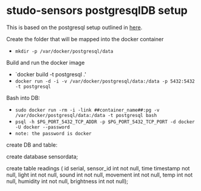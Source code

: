 studo-sensors postgresqlDB setup
=============================

This is based on the postgresql setup outlined in [here].

Create the folder that will be mapped into the docker container

* `mkdir -p /var/docker/postgresql/data`

Build and run the docker image
* `docker build -t postgresql .'
* `docker run -d -i -v /var/docker/postgresql/data:/data -p 5432:5432 -t postgresql`

Bash into DB:
* `sudo docker run -rm -i -link ##container_name##:pg -v /var/docker/postgresql/data:/data -t postgresql bash`
* `psql -h $PG_PORT_5432_TCP_ADDR -p $PG_PORT_5432_TCP_PORT -d docker -U docker --password`
* `note: the password is docker`

[here]: http://docs.docker.io/en/latest/examples/postgresql_service/


create DB and table:

create database sensordata;

create table readings ( id serial, sensor_id int not null, time timestamp not null, light int not null, sound int not null, movement int not null, temp int not null, humidity int not null, brightness int not null);

